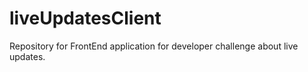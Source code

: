 # liveUpdatesClient
Repository for FrontEnd application for developer challenge about live updates.
